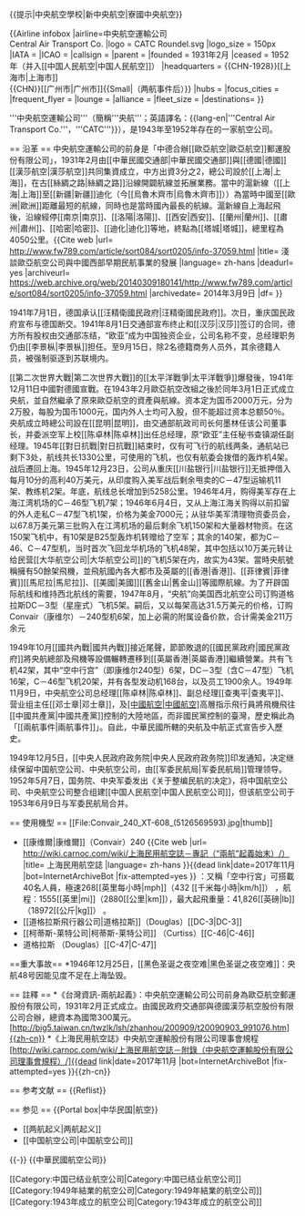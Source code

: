 {{提示|中央航空學校|新中央航空|寮國中央航空}}

{{Airline infobox
|airline=中央航空運輸公司<br />Central Air Transport Co.
|logo = CATC Roundel.svg
|logo_size = 150px
|IATA = 
|ICAO = 
|callsign = 
|parent =
|founded = 1931年2月
|ceased = 1952年（并入[[中国人民航空|中国人民航空]]）
|headquarters = {{CHN-1928}}[[上海市|上海市]]<br>{{CHN}}[[广州市|广州市]]{{Small|（两航事件后）}}
|hubs =
|focus_cities = 
|frequent_flyer = 
|lounge = 
|alliance = 
|fleet_size = 
|destinations=
}}

'''中央航空運輸公司'''（簡稱'''央航'''；英語譯名：{{lang-en|'''Central Air Transport Co.'''，'''CATC'''}}），是1943年至1952年存在的一家航空公司。

== 沿革 ==
中央航空運輸公司的前身是「中德合辦[[歐亞航空|歐亞航空]]郵運股份有限公司」，1931年2月由[[中華民國交通部|中華民國交通部]]與[[德國|德國]][[漢莎航空|漢莎航空]]共同集資成立，中方出資3分之2，總公司設於[[上海|上海]]，在古[[絲綢之路|絲綢之路]]沿線開闢航線並拓展業務。當中的滬新線（[[上海|上海]]至[[新疆|新疆]]迪化（今[[烏魯木齊市|烏魯木齊市]]））為當時中國至[[歐洲|歐洲]]距離最短的航線，同時也是當時國內最長的航線。滬新線自上海起飛後，沿線經停[[南京|南京]]、[[洛陽|洛陽]]、[[西安|西安]]、[[蘭州|蘭州]]、[[肅州|肅州]]、[[哈密|哈密]]、[[迪化|迪化]]等地，終點為[[塔城|塔城]]，總里程為4050公里。<ref>{{Cite web |url= http://www.fw789.com/article/sort084/sort0205/info-37059.html |title= 淺談歐亞航空公司與中國西部早期民航事業的發展 |language= zh-hans |deadurl= yes |archiveurl= https://web.archive.org/web/20140309180141/http://www.fw789.com/article/sort084/sort0205/info-37059.html |archivedate= 2014年3月9日 |df=  }} </ref>  

1941年7月1日，德国承认[[汪精衛國民政府|汪精衛國民政府]]。次日，重庆国民政府宣布与德国断交。1941年8月1日交通部宣布终止和[[汉莎|汉莎]]签订的合同，德方所有股权由交通部冻结，“欧亚”成为中国独资企业，公司名称不变，总经理职务仍由[[李景枞|李景枞]]担任。至9月15日，除2名德籍商务人员外，其余德籍人员，被强制驱逐到苏联境内。

[[第二次世界大戰|第二次世界大戰]]的[[太平洋戰爭|太平洋戰爭]]爆發後，1941年12月11日中國對德國宣戰。在1943年2月歐亞航空改組之後於同年3月1日正式成立央航，並自然繼承了原來歐亞航空的資產與航線。资本定为国币2000万元，分为2万股，每股为国币1000元，国内外人士均可入股，但不能超过资本总额50％。央航成立時總公司設在[[昆明|昆明]]，由交通部航政司司长何墨林任该公司董事长，并委派空军上校[[陈卓林|陈卓林]]出任总经理，原“欧亚”主任秘书查镇湖任副经理。1945年[[對日抗戰|對日抗戰]]結束时，仅有可飞行的航线两条，通航站已剩下3处，航线共长1330公里，可使用的飞机，也仅有航委会拨借的轰炸机4架。战后遷回上海。1945年12月23日，公司从重庆[[川盐银行|川盐银行]]无抵押借入每月10分的高利40万美元，从印度购入美军战后剩余甩卖的C－47型运输机11架、教练机2架。年底，航线总长增加到5258公里。1946年4月，购得美军存在上海江湾机场的C－46型飞机7架；1946年6月4日，又从上海江海关购得以前扣留的外人走私C－47型飞机1架，价格为美金7000元；从驻华美军清理物资委员会，以67.8万美元第三批购入在江湾机场的最后剩余飞机150架和大量器材物资。在这150架飞机中，有10架是B25型轰炸机转赠给了空军；其余的140架，都为C－46、C－47型机，当时首次飞回龙华机场的飞机48架，其中包括以10万美元转让给民营[[大华航空公司|大华航空公司]]的飞机5架在内，故实为43架。當時央航號稱擁有50餘架飛機，並飛航國內各大都市及英屬的[[香港|香港]]、[[菲律賓|菲律賓]][[馬尼拉|馬尼拉]]、[[美國|美國]][[舊金山|舊金山]]等國際航線。为了开辟国际航线和维持西北航线的需要，1947年8月，“央航”向美国西北航空公司订购道格拉斯DC－3型（星座式）飞机5架。嗣后，又以每架高达31.5万美元的价格，订购Convair（康维尔）－240型机6架，加上必需的附属设备价款，合计需美金211万余元

1949年10月[[國共內戰|國共內戰]]接近尾聲，節節敗退的[[國民黨政府|國民黨政府]]將央航總部及飛機等設備輾轉遷移到[[英屬香港|英屬香港]]繼續營業。共有飞机42架，其中“空中行宫”（即康维尔240型）6架，DC－3型（含C－47型）飞机16架，C－46型飞机20架，并有各型发动机168台，以及员工1900余人。1949年11月9日，中央航空公司总经理[[陈卓林|陈卓林]]、副总经理[[查夷平|查夷平]]、营业组主任[[邓士章|邓士章]]，及[[中國航空|中國航空]](中航)高層指示飛行員將飛機飛往[[中國共產黨|中國共產黨]]控制的大陸地區，而非國民黨控制的臺灣，歷史稱此為「[[兩航事件|兩航事件]]」。自此，中華民國所轄的央航及中航正式宣告步入歷史。

1949年12月5日，[[中央人民政府政务院|中央人民政府政务院]]印发通知，决定继续保留中国航空公司、中央航空公司，由[[军委民航局|军委民航局]]管理领导。1952年5月7日，国务院、中央军委发出《关于整编民航的决定》，将中国航空公司、中央航空公司整合组建[[中国人民航空|中国人民航空公司]]，但该航空公司于1953年6月9日与军委民航局合并。

== 使用機型 ==
[[File:Convair_240_XT-608_(5126569593).jpg|thumb]]
* [[康维爾|康维爾]]（Convair）240 <ref>{{Cite web |url= http://wiki.carnoc.com/wiki/上海民用航空誌－專記（“兩航”起義始末）/） |title= 上海民用航空誌 |language= zh-hans }}{{dead link|date=2017年11月 |bot=InternetArchiveBot |fix-attempted=yes }} </ref>：又稱「空中行宮」可搭載40名人員，極速268[[英里每小時|mph]]（432  [[千米每小時|km/h]]） ，航程：1555[[英里|mi]]（2880[[公里|km]]），最大起飛重量：41,826[[英磅|lb]]（18972[[公斤|kg]]） 。
* [[道格拉斯飛行器公司|道格拉斯]]（Douglas）[[DC-3|DC-3]]
* [[柯蒂斯-莱特公司|柯蒂斯-莱特公司]] （Curtiss）[[C-46|C-46]]
* 道格拉斯 （Douglas）[[C-47|C-47]]

==重大事故==
*1946年12月25日，[[黑色圣诞之夜空难|黑色圣诞之夜空难]]：央航48号因能见度不足在上海坠毁。

== 註釋 ==
*《台灣資訊-兩航起義》：中央航空運輸公司公司前身為歐亞航空郵運股份有限公司，1931年2月正式成立。由國民政府交通部與德國漢莎航空股份有限公司合辦，總資本為國幣300萬元。 [http://big5.taiwan.cn/twzlk/lsh/zhanhou/200909/t20090903_991076.htm]{{zh-cn}}
*《上海民用航空誌》中央航空運輸股份有限公司理事會規程 [http://wiki.carnoc.com/wiki/上海民用航空誌－附錄（中央航空運輸股份有限公司理事會規程）/]{{dead link|date=2017年11月 |bot=InternetArchiveBot |fix-attempted=yes }}{{zh-cn}}


== 参考文献 ==
{{Reflist}}

== 参见 ==
{{Portal box|中华民国|航空}}
* [[两航起义|两航起义]]
* [[中国航空公司|中国航空公司]]

{{-}}
{{中華民國航空公司}}

[[Category:中国已结业航空公司|Category:中国已结业航空公司]]
[[Category:1949年結業的航空公司|Category:1949年結業的航空公司]]
[[Category:1943年成立的航空公司|Category:1943年成立的航空公司]]